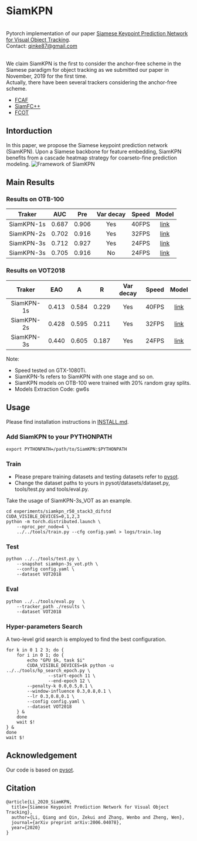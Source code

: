 # SiamKPN
<br/>Pytorch implementation of our paper [Siamese Keypoint Prediction Network for Visual Object Tracking](https://arxiv.org/abs/2006.04078).</br> 
Contact: [qinke87@gmail.com](qinke87@gmail.com)

<br/>We claim SiamKPN is the first to consider the anchor-free scheme in the Siamese paradigm for object tracking as we submitted our paper in November, 2019 for the first time.</br> 
Actually, there have been several trackers considering the anchor-free scheme.
- [FCAF](https://ieeexplore.ieee.org/abstract/document/8817955)
- [SiamFC++](https://arxiv.org/abs/1911.06188)
- [FCOT](https://arxiv.org/abs/2004.07109)
## Intorduction
In this paper, we propose the Siamese keypoint prediction network (SiamKPN). Upon a Siamese backbone for feature embedding, SiamKPN benefits from a cascade heatmap strategy for coarseto-fine prediction modeling.
![Framework of SiamKPN](https://github.com/ZekuiQin/SiamKPN/blob/master/images/framework.png)

## Main Results

### Results on OTB-100
|   Traker  | AUC | Pre | Var decay| Speed | Model |
|:---------:|:---:|:---:|:--------:|:-----:|:-----:|
|SiamKPN-1s |0.687|0.906|    Yes   | 40FPS |[link](https://pan.baidu.com/s/1MJwiYxXifKk5h43hmHYVpw)|
|SiamKPN-2s |0.702|0.916|    Yes   | 32FPS |[link](https://pan.baidu.com/s/1MJwiYxXifKk5h43hmHYVpw)|
|SiamKPN-3s |0.712|0.927|    Yes   | 24FPS |[link](https://pan.baidu.com/s/1MJwiYxXifKk5h43hmHYVpw)|
|SiamKPN-3s |0.705|0.916|     No   | 24FPS |[link](https://pan.baidu.com/s/1MJwiYxXifKk5h43hmHYVpw)|    
### Results on VOT2018
|   Traker  | EAO |   A |  R  | Var decay| Speed | Model |
|:---------:|:---:|:---:|:---:|:--------:|:-----:|:-----:|
|SiamKPN-1s |0.413|0.584|0.229|   Yes    | 40FPS |[link](https://pan.baidu.com/s/1MJwiYxXifKk5h43hmHYVpw)|
|SiamKPN-2s |0.428|0.595|0.211|   Yes    | 32FPS |[link](https://pan.baidu.com/s/1MJwiYxXifKk5h43hmHYVpw)|
|SiamKPN-3s |0.440|0.605|0.187|   Yes    | 24FPS |[link](https://pan.baidu.com/s/1MJwiYxXifKk5h43hmHYVpw)|

Note:
- Speed tested on GTX-1080Ti.
- SiamKPN-1s refers to SiamKPN with one stage and so on.
- SiamKPN models on OTB-100 were trained with 20% random gray splits.
- Models Extraction Code: gw6s

## Usage
Please find installation instructions in [INSTALL.md](https://github.com/ZekuiQin/SiamKPN/blob/master/INSTALL.md).
### Add SiamKPN to your PYTHONPATH
```export PYTHONPATH=/path/to/SiamKPN:$PYTHONPATH```
### Train
- Please prepare training datasets and testing datasets refer to [pysot](https://github.com/STVIR/pysot#introduction).
- Change the dataset paths to yours in pysot/datasets/dataset.py, tools/test.py and tools/eval.py.  

Take the usage of SiamKPN-3s_VOT as an example.
```
cd experiments/siamkpn_r50_stack3_difstd
CUDA_VISIBLE_DEVICES=0,1,2,3
python -m torch.distributed.launch \
    --nproc_per_node=4 \
    ../../tools/train.py --cfg config.yaml > logs/train.log
```
### Test
```
python ../../tools/test.py \
    --snapshot siamkpn-3s_vot.pth \
    --config config.yaml \
    --dataset VOT2018 
```
### Eval
```
python ../../tools/eval.py   \
    --tracker_path ./results \
    --dataset VOT2018
```
### Hyper-parameters Search
A two-level grid search is employed to find the best configuration.
```
for k in 0 1 2 3; do {
    for i in 0 1; do {
        echo "GPU $k, task $i"
        CUDA_VISIBLE_DEVICES=$k python -u ../../tools/hp_search_epoch.py \
                --start-epoch 11 \
                --end-epoch 12 \
        --penalty-k 0.0,0.5,0.1 \
        --window-influence 0.3,0.8,0.1 \
        --lr 0.3,0.8,0.1 \
        --config config.yaml \
        --dataset VOT2018
    } &
    done
    wait $!
} &
done
wait $!
```
## Acknowledgement
Our code is based on [pysot](https://github.com/STVIR/pysot#introduction).

## Citation

	@article{Li_2020_SiamKPN,  
  	  title={Siamese Keypoint Prediction Network for Visual Object Tracking},  
  	  author={Li, Qiang and Qin, Zekui and Zhang, Wenbo and Zheng, Wen},  
   	  journal={arXiv preprint arXiv:2006.04078},  
  	  year={2020}  
	}